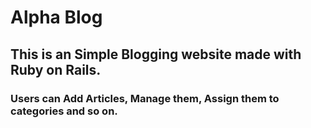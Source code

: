 # Alpha Blog

## This is an Simple Blogging website made with Ruby on Rails. 

### Users can Add Articles, Manage them, Assign them to categories and so on. 